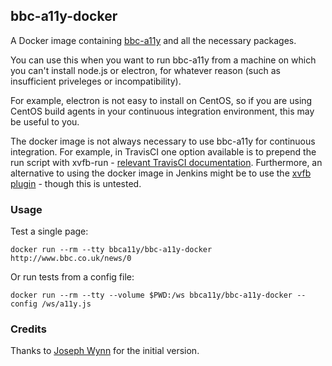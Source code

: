 ## bbc-a11y-docker

A Docker image containing [bbc-a11y](https://github.com/bbc/bbc-a11y) and all the necessary packages.

You can use this when you want to run bbc-a11y from a machine on which you can't install node.js or electron, for whatever reason (such as insufficient priveleges or incompatibility).

For example, electron is not easy to install on CentOS, so if you are using CentOS build agents in your continuous integration environment, this may be useful to you.

The docker image is not always necessary to use bbc-a11y for continuous integration. For example, in TravisCI one option available is to prepend the run script with xvfb-run - [relevant TravisCI documentation](https://docs.travis-ci.com/user/gui-and-headless-browsers/#Using-xvfb-to-Run-Tests-That-Require-a-GUI). Furthermore, an alternative to using the docker image in Jenkins might be to use the [xvfb plugin](https://wiki.jenkins.io/display/JENKINS/Xvfb+Plugin) - though this is untested.

### Usage

Test a single page:

```
docker run --rm --tty bbca11y/bbc-a11y-docker http://www.bbc.co.uk/news/0
```

Or run tests from a config file:

```
docker run --rm --tty --volume $PWD:/ws bbca11y/bbc-a11y-docker --config /ws/a11y.js
```

### Credits

Thanks to [Joseph Wynn](https://github.com/wildlyinaccurate) for the initial version.
